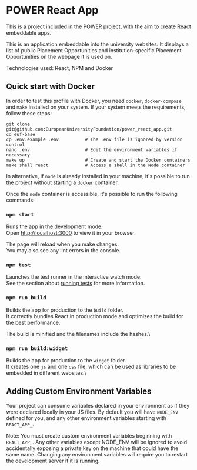 # POWER React App

This is a project included in the POWER project, with the aim to create React embeddable apps.

This is an application embeddable into the university websites. 
It displays a list of public Placement Opportunities and institution-specific Placement Opportunities on the webpage it is used on.

Technologies used: React, NPM and Docker

## Quick start with Docker

In order to test this profile with Docker, you need `docker`, `docker-compose` and `make` installed on your system. If your system meets the requirements, follow these steps:

    git clone git@github.com:EuropeanUniversityFoundation/power_react_app.git
    cd euf-base
    cp .env.example .env          # The .env file is ignored by version control
    nano .env                     # Edit the environment variables if necessary
    make up                       # Create and start the Docker containers
    make shell react              # Access a shell in the Node container

In alternative, if `node` is already installed in your machine, it's possible to run the project without starting a `docker` container.

Once the `node` container is accessible, it's possible to run the following commands:

### `npm start`

Runs the app in the development mode.\
Open [http://localhost:3000](http://localhost:3000) to view it in your browser.

The page will reload when you make changes.\
You may also see any lint errors in the console.

### `npm test`

Launches the test runner in the interactive watch mode.\
See the section about [running tests](https://facebook.github.io/create-react-app/docs/running-tests) for more information.

### `npm run build`

Builds the app for production to the `build` folder.\
It correctly bundles React in production mode and optimizes the build for the best performance.

The build is minified and the filenames include the hashes.\

### `npm run build:widget`

Builds the app for production to the `widget` folder.\
It creates one `js` and one `css` file, which can be used as libraries to be embedded in different websites.\

## Adding Custom Environment Variables

Your project can consume variables declared in your environment as if they were declared locally in your JS files. By default you will have `NODE_ENV` defined for you, and any other environment variables starting with `REACT_APP_`.

Note: You must create custom environment variables beginning with `REACT_APP_`. Any other variables except NODE_ENV will be ignored to avoid accidentally exposing a private key on the machine that could have the same name. Changing any environment variables will require you to restart the development server if it is running.